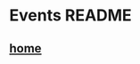 

Events README
==================================

[home]( ../index.html )
----------------------------------
